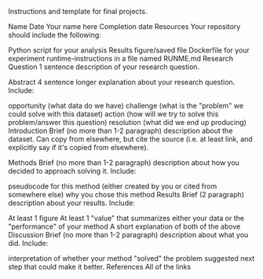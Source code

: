 Instructions and template for final projects.

Name	Date
Your name here	Completion date
Resources
Your repository should include the following:

Python script for your analysis
Results figure/saved file
Dockerfile for your experiment
runtime-instructions in a file named RUNME.md
Research Question
1 sentence description of your research question.

Abstract
4 sentence longer explanation about your research question. Include:

opportunity (what data do we have)
challenge (what is the "problem" we could solve with this dataset)
action (how will we try to solve this problem/answer this question)
resolution (what did we end up producing)
Introduction
Brief (no more than 1-2 paragraph) description about the dataset. Can copy from elsewhere, but cite the source (i.e. at least link, and explicitly say if it's copied from elsewhere).

Methods
Brief (no more than 1-2 paragraph) description about how you decided to approach solving it. Include:

pseudocode for this method (either created by you or cited from somewhere else)
why you chose this method
Results
Brief (2 paragraph) description about your results. Include:

At least 1 figure
At least 1 "value" that summarizes either your data or the "performance" of your method
A short explanation of both of the above
Discussion
Brief (no more than 1-2 paragraph) description about what you did. Include:

interpretation of whether your method "solved" the problem
suggested next step that could make it better.
References
All of the links
